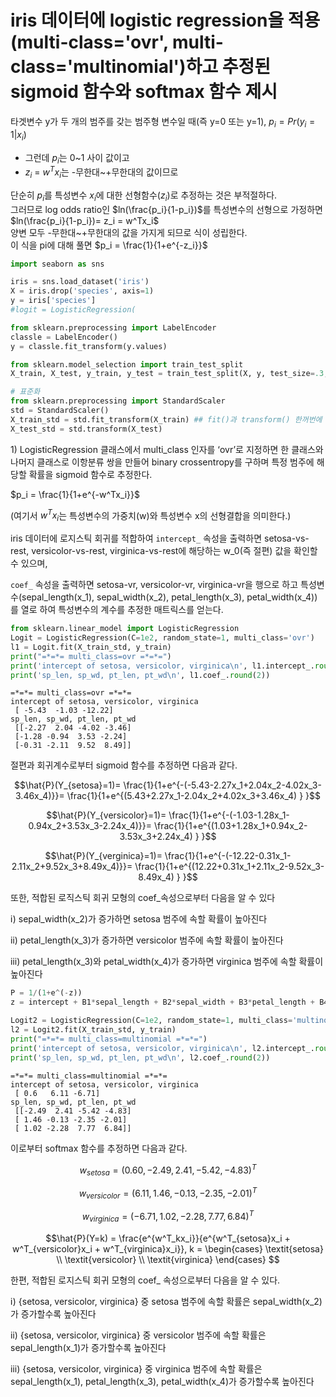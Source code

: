 # iris 데이터에 logistic regression을 적용(multi-class='ovr', multi-class='multinomial')하고 추정된 sigmoid 함수와 softmax 함수 제시

타겟변수 y가 두 개의 범주를 갖는 범주형 변수일 때(즉 y=0 또는 y=1), $p_i = Pr(y_i=1|x_i)$
- 그런데 $p_i$는 0~1 사이 값이고
- $z_i$ = $w^Tx_i$는 -무한대~+무한대의 값이므로

단순히 $p_i$를 특성변수 $x_i$에 대한 선형함수($z_i$)로 추정하는 것은 부적절하다. <br>
그러므로 log odds ratio인 $ln(\frac{p_i}{1-p_i})$를 특성변수의 선형으로 가정하면 <br>
$ln(\frac{p_i}{1-p_i})= z_i = w^Tx_i$ <br>
양변 모두 -무한대~+무한대의 값을 가지게 되므로 식이 성립한다. <br>
이 식을 pi에 대해 풀면 $p_i = \frac{1}{1+e^{-z_i}}$


```python
import seaborn as sns

iris = sns.load_dataset('iris')
X = iris.drop('species', axis=1)
y = iris['species']
#logit = LogisticRegression(
```


```python
from sklearn.preprocessing import LabelEncoder
classle = LabelEncoder()
y = classle.fit_transform(y.values)
```


```python
from sklearn.model_selection import train_test_split
X_train, X_test, y_train, y_test = train_test_split(X, y, test_size=.3, random_state=1, stratify=y)
```


```python
# 표준화
from sklearn.preprocessing import StandardScaler
std = StandardScaler()
X_train_std = std.fit_transform(X_train) ## fit()과 transform() 한꺼번에 적용 
X_test_std = std.transform(X_test)
```

1\) LogisticRegression 클래스에서 multi_class 인자를 ‘ovr’로 지정하면 한 클래스와 나머지 클래스로 이항분류 쌍을 만들어 binary crossentropy를 구하며 특정 범주에 해당할 확률을 sigmoid 함수로 추정한다. 

$p_i = \frac{1}{1+e^{-w^Tx_i}}$

(여기서 $w^T x_i$는 특성변수의 가중치(w)와 특성변수 x의 선형결합을 의미한다.)

iris 데이터에 로지스틱 회귀를 적합하여 `intercept_` 속성을 출력하면  setosa-vs-rest, versicolor-vs-rest, virginica-vs-rest에 해당하는 w_0(즉 절편) 값을 확인할 수 있으며, 

`coef_` 속성을 출력하면  setosa-vr, versicolor-vr, virginica-vr을 행으로 하고 특성변수(sepal_length(x_1), sepal_width(x_2), petal_length(x_3), petal_width(x_4))를 열로 하여 특성변수의 계수를 추정한 매트릭스를 얻는다. 



```python
from sklearn.linear_model import LogisticRegression
Logit = LogisticRegression(C=1e2, random_state=1, multi_class='ovr')
l1 = Logit.fit(X_train_std, y_train)
print("=*=*= multi_class=ovr =*=*=")
print('intercept of setosa, versicolor, virginica\n', l1.intercept_.round(2))
print('sp_len, sp_wd, pt_len, pt_wd\n', l1.coef_.round(2))
```

    =*=*= multi_class=ovr =*=*=
    intercept of setosa, versicolor, virginica
     [ -5.43  -1.03 -12.22]
    sp_len, sp_wd, pt_len, pt_wd
     [[-2.27  2.04 -4.02 -3.46]
     [-1.28 -0.94  3.53 -2.24]
     [-0.31 -2.11  9.52  8.49]]


절편과 회귀계수로부터 sigmoid 함수를 추정하면 다음과 같다.

$$\hat{P}(Y_{setosa}=1)=  \frac{1}{1+e^{-(-5.43-2.27x_1+2.04x_2-4.02x_3-3.46x_4)}}=  \frac{1}{1+e^{(5.43+2.27x_1-2.04x_2+4.02x_3+3.46x_4) } }$$

$$\hat{P}(Y_{versicolor}=1)=  \frac{1}{1+e^{-(-1.03-1.28x_1-0.94x_2+3.53x_3-2.24x_4)}}=  \frac{1}{1+e^{(1.03+1.28x_1+0.94x_2-3.53x_3+2.24x_4) } }$$

$$\hat{P}(Y_{verginica}=1)=  \frac{1}{1+e^{-(-12.22-0.31x_1-2.11x_2+9.52x_3+8.49x_4)}}=  \frac{1}{1+e^{(12.22+0.31x_1+2.11x_2-9.52x_3-8.49x_4) } }$$

또한, 적합된 로직스틱 회귀 모형의 coef_속성으로부터 다음을 알 수 있다

ⅰ\) sepal_width(x_2)가 증가하면 setosa 범주에 속할 확률이 높아진다

ⅱ\) petal_length(x_3)가 증가하면 versicolor 범주에 속할 확률이 높아진다

ⅲ\) petal_length(x_3)와 petal_width(x_4)가 증가하면 virginica 범주에 속할 확률이 높아진다



```python
P = 1/(1+e^(-z))
z = intercept + B1*sepal_length + B2*sepal_width + B3*petal_length + B4*petal_width

```


```python
Logit2 = LogisticRegression(C=1e2, random_state=1, multi_class='multinomial')
l2 = Logit2.fit(X_train_std, y_train)
print("=*=*= multi_class=multinomial =*=*=")
print('intercept of setosa, versicolor, virginica\n', l2.intercept_.round(2))
print('sp_len, sp_wd, pt_len, pt_wd\n', l2.coef_.round(2))
```

    =*=*= multi_class=multinomial =*=*=
    intercept of setosa, versicolor, virginica
     [ 0.6   6.11 -6.71]
    sp_len, sp_wd, pt_len, pt_wd
     [[-2.49  2.41 -5.42 -4.83]
     [ 1.46 -0.13 -2.35 -2.01]
     [ 1.02 -2.28  7.77  6.84]]


이로부터 softmax 함수를 추정하면 다음과 같다.

$$w_{setosa} = (0.60, -2.49, 2.41, -5.42, -4.83)^T$$

$$w_{versicolor} = (6.11, 1.46, -0.13, -2.35, -2.01)^T$$

$$w_{virginica} = (-6.71, 1.02, -2.28, 7.77, 6.84)^T$$

$$\hat{P}(Y=k) = \frac{e^{w^T_kx_i}}{e^{w^T_{setosa}x_i + w^T_{versicolor}x_i + w^T_{virginica}x_i}}, 
k =
\begin{cases}
\textit{setosa} \\
\textit{versicolor} \\
\textit{virginica}
\end{cases}
$$

한편, 적합된 로지스틱 회귀 모형의 coef_ 속성으로부터 다음을 알 수 있다. 

ⅰ) {setosa, versicolor, virginica} 중 setosa 범주에 속할 확률은 sepal_width(x_2)가 증가할수록 높아진다

ⅱ) {setosa, versicolor, virginica} 중 versicolor 범주에 속할 확률은 sepal_length(x_1)가 증가할수록 높아진다

ⅲ) {setosa, versicolor, virginica} 중 virginica 범주에 속할 확률은 sepal_length(x_1), petal_length(x_3), petal_width(x_4)가 증가할수록 높아진다

